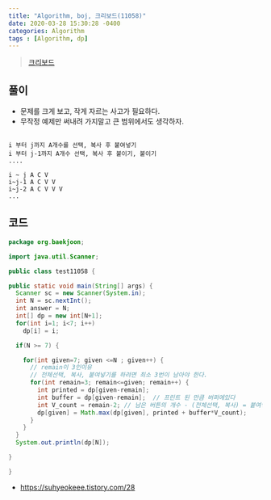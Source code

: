 ```yaml
---
title: "Algorithm, boj, 크리보드(11058)"
date: 2020-03-28 15:30:28 -0400
categories: Algorithm
tags : [Algorithm, dp]
---
```


> [크리보드 ](https://www.acmicpc.net/problem/11058)

## 풀이
- 문제를 크게 보고, 작게 자르는 사고가 필요하다.
- 무작정 예제만 써내려 가지말고 큰 범위에서도 생각하자.

```

i 부터 j까지 A개수를 선택, 복사 후 붙여넣기
i 부터 j-1까지 A개수 선택, 복사 후 붙이기, 붙이기
....

i ~ j A C V
i~j-1 A C V V
i~j-2 A C V V V
...

```

## 코드

```java
package org.baekjoon;

import java.util.Scanner;

public class test11058 {

public static void main(String[] args) {
  Scanner sc = new Scanner(System.in);
  int N = sc.nextInt();
  int answer = N;
  int[] dp = new int[N+1];
  for(int i=1; i<7; i++)
    dp[i] = i;

  if(N >= 7) {

    for(int given=7; given <=N ; given++) {
      // remain이 3인이유
      // 전체선택, 복사, 붙여넣기를 하려면 최소 3번이 남아야 한다.
      for(int remain=3; remain<=given; remain++) {
        int printed = dp[given-remain];
        int buffer = dp[given-remain];	// 프린트 된 만큼 버퍼에있다
        int V_count = remain-2; // 남은 버튼의 개수 - (전체선택, 복사) = 붙여넣기 가능한 횟수
        dp[given] = Math.max(dp[given], printed + buffer*V_count);
      }
    }
  }
  System.out.println(dp[N]);

}

}

```

- <https://suhyeokeee.tistory.com/28>
